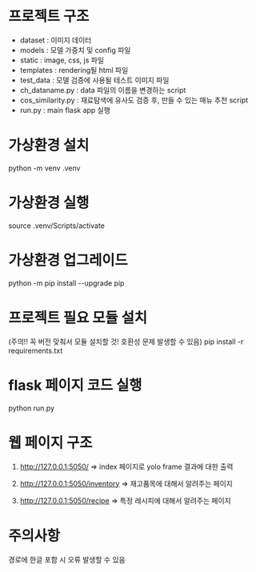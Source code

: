 # 프로젝트 구조
- dataset : 이미지 데이터
- models : 모델 가중치 및 config 파일
- static : image, css, js 파일
- templates : rendering될 html 파일
- test_data : 모델 검증에 사용될 테스트 이미지 파일
- ch_dataname.py : data 파일의 이름을 변경하는 script
- cos_similarity.py : 재료탐색에 유사도 검증 후, 만들 수 있는 매뉴 추천 script
- run.py : main flask app 실행

# 가상환경 설치
python -m venv .venv

# 가상환경 실행
source .venv/Scripts/activate

# 가상환경 업그레이드
python -m pip install --upgrade pip

# 프로젝트 필요 모듈 설치
(주의!! 꼭 버전 맞춰서 모듈 설치할 것! 호환성 문제 발생할 수 있음)
pip install -r requirements.txt

# flask 페이지 코드 실행
python run.py

# 웹 페이지 구조
1) http://127.0.0.1:5050/ 
=> index 페이지로 yolo frame 결과에 대한 출력

2) http://127.0.0.1:5050/inventory
=> 재고품목에 대해서 알려주는 페이지

3) http://127.0.0.1:5050/recipe
=> 특정 레시피에 대해서 알려주는 페이지

# 주의사항
경로에 한글 포함 시 오류 발생할 수 있음
